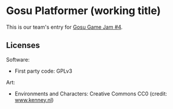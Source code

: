 # Gosu Platformer (working title)

This is our team's entry for [Gosu Game Jam #4](https://itch.io/jam/gosu-game-jam-4).

## Licenses

Software:
- First party code: GPLv3

Art:
- Environments and Characters: Creative Commons CC0 (credit: www.kenney.nl)
